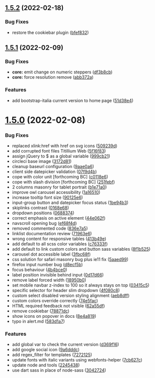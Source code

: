 ## [1.5.2](https://github.com/italia/bootstrap-italia/compare/v1.5.1...v1.5.2) (2022-02-18)

### Bug Fixes

- restore the cookiebar plugin ([bfef832](https://github.com/italia/bootstrap-italia/commit/bfef832f5d3ba8e9fdea00cbb7cd93b2add68678))

## [1.5.1](https://github.com/italia/bootstrap-italia/compare/v1.5.0...v1.5.1) (2022-02-09)

### Bug Fixes

- **core:** emit change on numeric steppers ([df3b8cb](https://github.com/italia/bootstrap-italia/commit/df3b8cbab247f624dcb2a211fad169cfe3394f09))
- **core:** force resolution remove ([abb372a](https://github.com/italia/bootstrap-italia/commit/abb372a56c4e7ab0db391d77920df67317078b82))

### Features

- add bootstrap-italia current version to home page ([51d38e4](https://github.com/italia/bootstrap-italia/commit/51d38e40486c21d147e456f15c6f98036b1d781c))

# [1.5.0](https://github.com/italia/bootstrap-italia/compare/v1.4.3...v1.5.0) (2022-02-08)

### Bug Fixes

- replaced xlink:href with href on svg icons ([509239d](https://github.com/italia/bootstrap-italia/commit/509239dd0fbe10e9a0227f0dce11b0e616fedb25))
- add corrupted font files Titillium Web ([5f16f83](https://github.com/italia/bootstrap-italia/commit/5f16f83945ded41d32c46339b411ab5d306a68e8))
- assign jQuery to $ as a global variable ([999cb21](https://github.com/italia/bootstrap-italia/commit/999cb21233d845df03696de5619914ec52a01c42))
- circleci base image ([3172d81](https://github.com/italia/bootstrap-italia/commit/3172d81272d5cc5513cf76f0f24860b5e3dfc628))
- cleanup baseurl configuration ([9aae0a6](https://github.com/italia/bootstrap-italia/commit/9aae0a69a08ffc4ae76d543e0168e582a50f1dce))
- client side datepicker validation ([07f9d4b](https://github.com/italia/bootstrap-italia/commit/07f9d4b0df9731f4ce248cddcda5459ba4c5192d))
- cope with color unit [forthcoming BC] ([c0118e6](https://github.com/italia/bootstrap-italia/commit/c0118e658470601807fe607a945b1285f8177b92))
- cope with slash division [forthcoming BC] ([251febf](https://github.com/italia/bootstrap-italia/commit/251febf33c9e0799086582e61b791225ae99424c))
- 2 columns masonry for tablet portrait ([b1e71a0](https://github.com/italia/bootstrap-italia/commit/b1e71a0e4a4a15d8d90efa8bf514aed4b4ed891e))
- improve owl carousel accessibility ([1a16510](https://github.com/italia/bootstrap-italia/commit/1a16510a4f61e53800e72fbd780bfcb6633323cc))
- increase tooltip font size ([90125e6](https://github.com/italia/bootstrap-italia/commit/90125e6c15635b49a7eab2ee0a061dd8e45f804f))
- input-group button and datepicker focus status ([1be94b3](https://github.com/italia/bootstrap-italia/commit/1be94b303d6fe8816400fbe311e083ec118ce715))
- skiplinks contrast ([0168e68](https://github.com/italia/bootstrap-italia/commit/0168e68d62432fdf207b63ed7387ad78a754dbfa))
- dropdown positions ([0688374](https://github.com/italia/bootstrap-italia/commit/0688374fee1acd1a11eebee69198d9bba82ba1ca))
- correct emphasis on active element ([44e062f](https://github.com/italia/bootstrap-italia/commit/44e062ff0e46f38d285929e7b236ebb96c404171))
- navscroll opening bug ([ef68f4d](https://github.com/italia/bootstrap-italia/commit/ef68f4d7a36a406aee67d692d959b32212d930a1))
- removed commented code ([836e7a5](https://github.com/italia/bootstrap-italia/commit/836e7a5378b32979a820550e4560e2026ae57839))
- linklist documentation review ([71963e6](https://github.com/italia/bootstrap-italia/commit/71963e67d068e7e41358d4a8b0cea279478eb976))
- wrong content for responsive tables ([413b49e](https://github.com/italia/bootstrap-italia/commit/413b49eb8f1288a96cfcdf5cc68466f03d4e8e73))
- add default to all scss color variables ([c76333f](https://github.com/italia/bootstrap-italia/commit/c76333f944b7774d732ac4b928a5e7cb8ae054b8))
- add default to link custom colors and button sass variables ([8f1b525](https://github.com/italia/bootstrap-italia/commit/8f1b525ec4674eeb3dd4f5919b396299b82aff17))
- carousel dot accessible label ([3fbc68f](https://github.com/italia/bootstrap-italia/commit/3fbc68fa5bef66c0e480b0bab9e6ddfb1fd1652c))
- css solution for safari masonry bug plus ie11 fix ([5aaed99](https://github.com/italia/bootstrap-italia/commit/5aaed9982d3784a2a616289abda643c6a73d3638))
- firefox input number bug ([d8ecf5b](https://github.com/italia/bootstrap-italia/commit/d8ecf5b47ebbbfbd9651d989dfa32175d562227a))
- focus behaviour ([4b4bce0](https://github.com/italia/bootstrap-italia/commit/4b4bce0083e7fc17ede842c717d59e3730fd6b18))
- label position invisible behind input ([0d17d66](https://github.com/italia/bootstrap-italia/commit/0d17d669f976c555a1a1eae03839fcf7dce6869f))
- remove label forced width ([18950b0](https://github.com/italia/bootstrap-italia/commit/18950b0da31f21264ae1363a7adae2fa9abaf8d3))
- set mobile navbar z-index to 100 so it always stays on top ([03415c5](https://github.com/italia/bootstrap-italia/commit/03415c5512aa881e668d4c45a44f432603ea28d7))
- specific selector for header slim dropdown ([4f080c8](https://github.com/italia/bootstrap-italia/commit/4f080c8430476f0af1a117913b60619c817d462c))
- custom select disabled version styling alignment ([aeb8dff](https://github.com/italia/bootstrap-italia/commit/aeb8dff8503c08b351d01683f2574ff0304b1830))
- custom colors override correctly ([74e5fac](https://github.com/italia/bootstrap-italia/commit/74e5facb39c3a6c8bbe070e545e8dbcdcc7c881d))
- HTML required feedback not visible ([62a55df](https://github.com/italia/bootstrap-italia/commit/62a55dfffebce9cac67de2faf23b250d19168e8f))
- remove cookiebar ([78871dc](https://github.com/italia/bootstrap-italia/commit/78871dc7cc5bc4a846b109295efb6f3ab418f096))
- show icons on popover in docs ([8e4a819](https://github.com/italia/bootstrap-italia/commit/8e4a819a92e760987865598b04e14c7f9febfa93))
- typo in alert.md ([583d1a7](https://github.com/italia/bootstrap-italia/commit/583d1a79997f0b387dbf86effedf433fa0eeedf9))

### Features

- add global var to check the current version ([d369f16](https://github.com/italia/bootstrap-italia/commit/d369f1612e971ff1b77e7d4a863ae5e362a385bb))
- add google social icon ([9a6dddc](https://github.com/italia/bootstrap-italia/commit/9a6dddcedd257b8dbc93fc06b0024216bf115164))
- add regex_filter for templates ([7272125](https://github.com/italia/bootstrap-italia/commit/72721255c4e947e79af010c00fa46843fe893284))
- update fonts with italic variants using webfonts-helper ([7cb627c](https://github.com/italia/bootstrap-italia/commit/7cb627c49ee2db3090c67f0cac1d84369e4c6642))
- update node and tools ([2245438](https://github.com/italia/bootstrap-italia/commit/2245438055ede32a6a96b67f736d800c3e79bf6a))
- use dart sass in place of node-sass ([3042724](https://github.com/italia/bootstrap-italia/commit/304272482081f369c855286a750017ab9780e34d))
